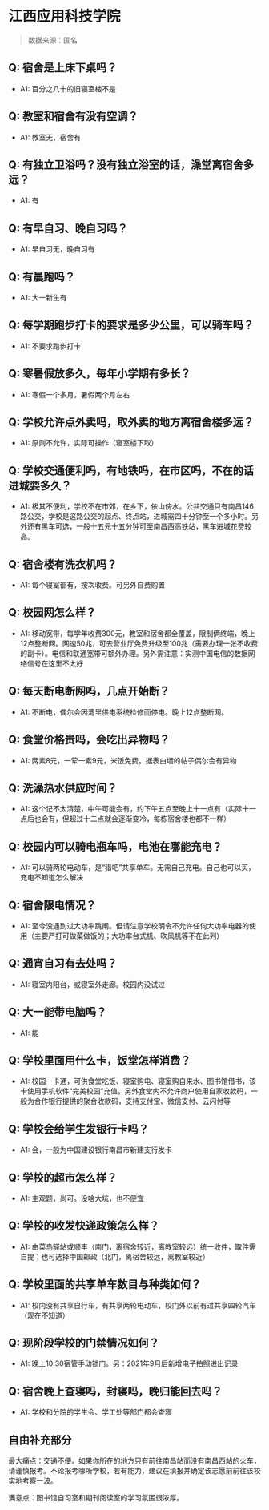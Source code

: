 # 江西应用科技学院

> 数据来源：匿名

## Q: 宿舍是上床下桌吗？

- A1: 百分之八十的旧寝室楼不是

## Q: 教室和宿舍有没有空调？

- A1: 教室无，宿舍有

## Q: 有独立卫浴吗？没有独立浴室的话，澡堂离宿舍多远？

- A1: 有

## Q: 有早自习、晚自习吗？

- A1: 早自习无，晚自习有

## Q: 有晨跑吗？

- A1: 大一新生有

## Q: 每学期跑步打卡的要求是多少公里，可以骑车吗？

- A1: 不要求跑步打卡

## Q: 寒暑假放多久，每年小学期有多长？

- A1: 寒假一个多月，暑假两个月左右

## Q: 学校允许点外卖吗，取外卖的地方离宿舍楼多远？

- A1: 原则不允许，实际可操作（寝室楼下取）

## Q: 学校交通便利吗，有地铁吗，在市区吗，不在的话进城要多久？

- A1: 极其不便利，学校不在市郊，在乡下，依山傍水。公共交通只有南昌146路公交，学校是这路公交的起点、终点站，进城需四十分钟至一个多小时。另外还有黑车可选，一般十五元十五分钟可至南昌西高铁站，黑车进城花费较高。

## Q: 宿舍楼有洗衣机吗？

- A1: 每个寝室都有，按次收费。可另外自费购置

## Q: 校园网怎么样？

- A1: 移动宽带，每学年收费300元，教室和宿舍都全覆盖，限制俩终端，晚上12点整断网。网速50兆，可去营业厅免费升级至100兆（需要办理一张不收费的副卡）。电信和联通宽带可额外办理。另外需注意：实测中国电信的数据网络信号在这里不太好

## Q: 每天断电断网吗，几点开始断？

- A1: 不断电，偶尔会因湾里供电系统检修而停电。晚上12点整断网。

## Q: 食堂价格贵吗，会吃出异物吗？

- A1: 两素8元，一荤一素9元，米饭免费。据表白墙的帖子偶尔会有异物

## Q: 洗澡热水供应时间？

- A1: 这个记不太清楚，中午可能会有，约下午五点至晚上十一点有（实际十一点后也会有，但超过十二点就会逐渐变冷，每栋宿舍楼也都不一样）

## Q: 校园内可以骑电瓶车吗，电池在哪能充电？

- A1: 可以骑两轮电动车，是“猎吧”共享单车。无需自己充电。自己也可以买，充电不知道怎么解决

## Q: 宿舍限电情况？

- A1: 至今没遇到过大功率跳闸。但请注意学校明令不允许任何大功率电器的使用（主要严打可做菜做饭的；大功率台式机、吹风机等不在此列）

## Q: 通宵自习有去处吗？

- A1: 寝室内阳台，或寝室外走廊。校园内没试过

## Q: 大一能带电脑吗？

- A1: 能

## Q: 学校里面用什么卡，饭堂怎样消费？

- A1: 校园一卡通，可供食堂吃饭、寝室购电、寝室购自来水、图书馆借书，该卡使用手机软件“完美校园”充值。另外食堂内不允许商户使用自家收款码，一般为合作银行提供的聚合收款码，支持支付宝、微信支付、云闪付等

## Q: 学校会给学生发银行卡吗？

- A1: 会，一般为中国建设银行南昌市新建支行发卡

## Q: 学校的超市怎么样？

- A1: 主观题，尚可。没啥大坑，也不便宜

## Q: 学校的收发快递政策怎么样？

- A1: 由菜鸟驿站或顺丰（南门，离宿舍较近，离教室较远）统一收件，取件需自提；也可选择中国邮政（北门，离宿舍较远，离教室较近）

## Q: 学校里面的共享单车数目与种类如何？

- A1: 校内没有共享自行车，有共享两轮电动车，校门外以前有过共享四轮汽车（现在不知道）

## Q: 现阶段学校的门禁情况如何？

- A1: 晚上10:30宿管手动锁门。另：2021年9月后新增电子拍照进出记录

## Q: 宿舍晚上查寝吗，封寝吗，晚归能回去吗？

- A1: 学校和分院的学生会、学工处等部门都会查寝

## 自由补充部分

最大痛点：交通不便。如果你所在的地方只有前往南昌站而没有南昌西站的火车，请谨慎报考。不论报考哪所学校，若有能力，建议在填报并确定该志愿前前往该校实地考察一波。



满意点：图书馆自习室和期刊阅读室的学习氛围很浓厚。